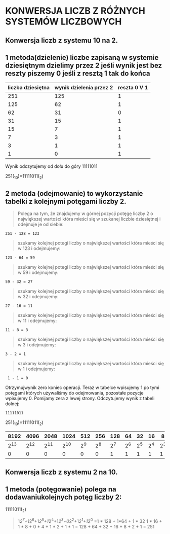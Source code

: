 KONWERSJA LICZB Z RÓŻNYCH SYSTEMÓW LICZBOWYCH
===========================================
Konwersja liczb z systemu 10 na 2.
---------------------------------------------
## 1 metoda(dzielenie) liczbe zapisaną w systemie dziesiętnym dzielimy przez 2 jeśli wynik jest bez reszty piszemy 0 jeśli z resztą 1 tak do końca

| liczba dziesiętna |wynik dzielenia przez 2 |reszta 0 V 1|
| ------ | ------ |  ------ |
|251 |125| 1|
| 125|62|1|
| 62 |31|0|
| 31| 15|1|
|15 | 7|1 |
| 7| 3| 1 |
| 3| 1| 1 |
| 1| 0| 1 |

Wynik odczytujemy od dołu do góry 11111011

251(<sub>10</sub>)=11111011(<sub>2</sub>)

## 2 metoda (odejmowanie) to wykorzystanie tabelki z kolejnymi potęgami liczby 2. 
>Polega na tym, że znajdujemy w górnej pozycji potęgę liczby 2 o największej wartości która mieści się w szukanej liczbie dziesiętnej i odejmuje je od siebie:

    251 - 128 = 123

>szukamy kolejnej potegi liczby  o największej wartości która mieści się w 123 i odejmujemy:
    
    123 - 64 = 59

>szukamy kolejnej potegi liczby  o największej wartości która mieści się w 59 i odejmujemy:
    
    59 - 32 = 27

>szukamy kolejnej potegi liczby  o największej wartości która mieści się w 32 i odejmujemy:
    
    27 - 16 = 11

>szukamy kolejnej potegi liczby  o największej wartości która mieści się w 11 i odejmujemy:
    
    11 - 8 = 3

>szukamy kolejnej potegi liczby  o największej wartości która mieści się w 3 i odejmujemy:
    
    3 - 2 = 1

>szukamy kolejnej potegi liczby  o największej wartości która mieści się w 1 i odejmujemy:
    
     1 - 1 = 0

Otrzymujwynik zero koniec operacji. Teraz w tabelce wpisujemy 1 po tymi potęgami których używaliśmy do odejmowania, pozostałe pozycje wpisujemy 0. Pomijamy zera z lewej strony. Odczytujemy wynik z tabeli dolnej:

    11111011
    
251(<sub>10</sub>)=11111011(<sub>2</sub>)

8192 |4096 |2048|1024 |512 |256 |128 |64 | 32 |16 | 8 |4|2|1|
| - | - | - | - | - | -| - | - | - | - | - | - |  -| - |  
|2<sup>13</sup>|2<sup>12</sup>|2<sup>11</sup>|2<sup>10</sup>|2<sup>9</sup>|2<sup>8</sup>|2<sup>7</sup>|2<sup>6</sup>|2<sup>5</sup>|2<sup>4</sup>|2<sup>3</sup>|2<sup>2</sup>|2<sup>1</sup>|2<sup>0</sup>|
 | 0 |0 | 0 | 0 | 0 | 0 | 1 | 1 | 1 | 1 | 1 | 0 | 1| 1 |
 
 Konwersja liczb z systemu 2 na 10.
---------------------------------------------
## 1 metoda (potęgowanie) polega na dodawaniukolejnych potęg liczby 2:
11111011(<sub>2</sub>)

>1*2<sup>7</sup>+1*2<sup>6</sup>+1*2<sup>5</sup>+1*2<sup>4</sup>+1*2<sup>3</sup>+0*2<sup>2</sup>+1*2<sup>1</sup>+1*2<sup>0</sup> =1 * 128 + 1*64 + 1 * 32 1 * 16 + 1 * 8 + 0 * 4 + 1 * 2 + 1 * 1 = 128 + 64 + 32 + 16 + 8 + 2 + 1 = 251

